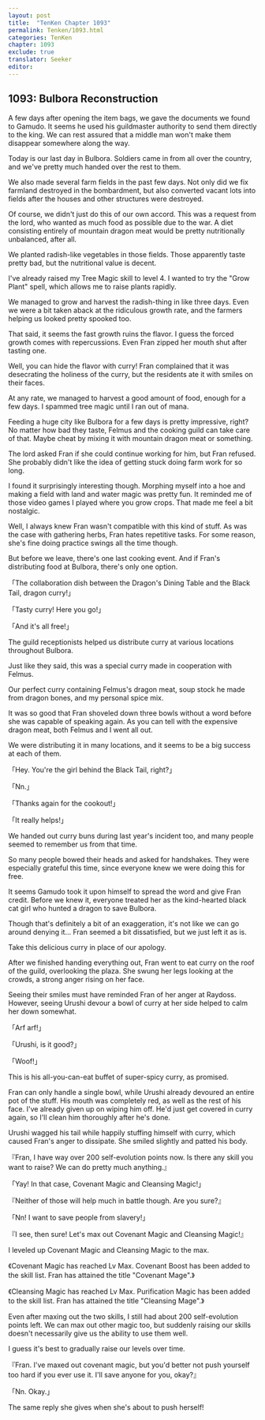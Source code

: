 ```yaml
---
layout: post
title:  "TenKen Chapter 1093"
permalink: Tenken/1093.html
categories: TenKen
chapter: 1093
exclude: true
translator: Seeker
editor: 
---
```

<h2>1093: Bulbora Reconstruction</h2>

A few days after opening the item bags, we gave the documents we found to Gamudo. It seems he used his guildmaster authority to send them directly to the king. We can rest assured that a middle man won't make them disappear somewhere along the way.

Today is our last day in Bulbora. Soldiers came in from all over the country, and we've pretty much handed over the rest to them.

We also made several farm fields in the past few days. Not only did we fix farmland destroyed in the bombardment, but also converted vacant lots into fields after the houses and other structures were destroyed.

Of course, we didn't just do this of our own accord. This was a request from the lord, who wanted as much food as possible due to the war. A diet consisting entirely of mountain dragon meat would be pretty nutritionally unbalanced, after all.

We planted radish-like vegetables in those fields. Those apparently taste pretty bad, but the nutritional value is decent.

I've already raised my Tree Magic skill to level 4. I wanted to try the "Grow Plant" spell, which allows me to raise plants rapidly.

We managed to grow and harvest the radish-thing in like three days. Even we were a bit taken aback at the ridiculous growth rate, and the farmers helping us looked pretty spooked too.

That said, it seems the fast growth ruins the flavor. I guess the forced growth comes with repercussions. Even Fran zipped her mouth shut after tasting one.

Well, you can hide the flavor with curry! Fran complained that it was desecrating the holiness of the curry, but the residents ate it with smiles on their faces.

At any rate, we managed to harvest a good amount of food, enough for a few days. I spammed tree magic until I ran out of mana.

Feeding a huge city like Bulbora for a few days is pretty impressive, right? No matter how bad they taste, Felmus and the cooking guild can take care of that. Maybe cheat by mixing it with mountain dragon meat or something.

The lord asked Fran if she could continue working for him, but Fran refused. She probably didn't like the idea of getting stuck doing farm work for so long.

I found it surprisingly interesting though. Morphing myself into a hoe and making a field with land and water magic was pretty fun. It reminded me of those video games I played where you grow crops. That made me feel a bit nostalgic.

Well, I always knew Fran wasn't compatible with this kind of stuff. As was the case with gathering herbs, Fran hates repetitive tasks. For some reason, she's fine doing practice swings all the time though.

But before we leave, there's one last cooking event. And if Fran's distributing food at Bulbora, there's only one option.

「The collaboration dish between the Dragon's Dining Table and the Black Tail, dragon curry!」

「Tasty curry! Here you go!」

「And it's all free!」

The guild receptionists helped us distribute curry at various locations throughout Bulbora.

Just like they said, this was a special curry made in cooperation with Felmus.

Our perfect curry containing Felmus's dragon meat, soup stock he made from dragon bones, and my personal spice mix.

It was so good that Fran shoveled down three bowls without a word before she was capable of speaking again. As you can tell with the expensive dragon meat, both Felmus and I went all out.

We were distributing it in many locations, and it seems to be a big success at each of them.

「Hey. You're the girl behind the Black Tail, right?」

「Nn.」

「Thanks again for the cookout!」

「It really helps!」

We handed out curry buns during last year's incident too, and many people seemed to remember us from that time.

So many people bowed their heads and asked for handshakes. They were especially grateful this time, since everyone knew we were doing this for free.

It seems Gamudo took it upon himself to spread the word and give Fran credit. Before we knew it, everyone treated her as the kind-hearted black cat girl who hunted a dragon to save Bulbora.

Though that's definitely a bit of an exaggeration, it's not like we can go around denying it... Fran seemed a bit dissatisfied, but we just left it as is.

Take this delicious curry in place of our apology.

After we finished handing everything out, Fran went to eat curry on the roof of the guild, overlooking the plaza. She swung her legs looking at the crowds, a strong anger rising on her face.

Seeing their smiles must have reminded Fran of her anger at Raydoss. However, seeing Urushi devour a bowl of curry at her side helped to calm her down somewhat.

「Arf arf!」

「Urushi, is it good?」

「Woof!」

This is his all-you-can-eat buffet of super-spicy curry, as promised.

Fran can only handle a single bowl, while Urushi already devoured an entire pot of the stuff. His mouth was completely red, as well as the rest of his face. I've already given up on wiping him off. He'd just get covered in curry again, so I'll clean him thoroughly after he's done.

Urushi wagged his tail while happily stuffing himself with curry, which caused Fran's anger to dissipate. She smiled slightly and patted his body.

『Fran, I have way over 200 self-evolution points now. Is there any skill you want to raise? We can do pretty much anything.』

「Yay! In that case, Covenant Magic and Cleansing Magic!」

『Neither of those will help much in battle though. Are you sure?』

「Nn! I want to save people from slavery!」

『I see, then sure! Let's max out Covenant Magic and Cleansing Magic!』

I leveled up Covenant Magic and Cleansing Magic to the max.

《Covenant Magic has reached Lv Max. Covenant Boost has been added to the skill list. Fran has attained the title "Covenant Mage".》

《Cleansing Magic has reached Lv Max. Purification Magic has been added to the skill list. Fran has attained the title "Cleansing Mage".》

Even after maxing out the two skills, I still had about 200 self-evolution points left. We can max out other magic too, but suddenly raising our skills doesn't necessarily give us the ability to use them well.

I guess it's best to gradually raise our levels over time.

『Fran. I've maxed out covenant magic, but you'd better not push yourself too hard if you ever use it. I'll save anyone for you, okay?』

「Nn. Okay.」

The same reply she gives when she's about to push herself!




